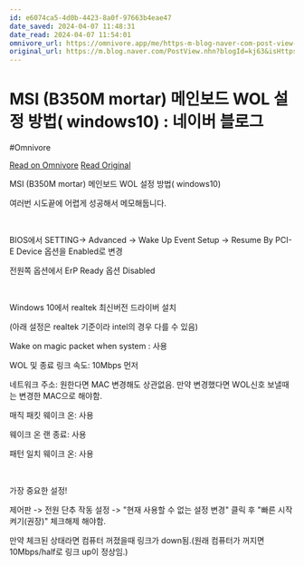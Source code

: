 ```yaml
---
id: e6074ca5-4d0b-4423-8a0f-97663b4eae47
date_saved: 2024-04-07 11:48:31
date_read: 2024-04-07 11:54:01
omnivore_url: https://omnivore.app/me/https-m-blog-naver-com-post-view-nhn-blog-id-kj-63-is-https-redi-18eb6750d07
original_url: https://m.blog.naver.com/PostView.nhn?blogId=kj63&isHttpsRedirect=true&logNo=222180437017
---
```


# MSI (B350M mortar) 메인보드 WOL 설정 방법( windows10) : 네이버 블로그
#Omnivore
 
[Read on Omnivore](https://omnivore.app/me/https-m-blog-naver-com-post-view-nhn-blog-id-kj-63-is-https-redi-18eb6750d07)
[Read Original](https://m.blog.naver.com/PostView.nhn?blogId=kj63&isHttpsRedirect=true&logNo=222180437017)
 
MSI (B350M mortar) 메인보드 WOL 설정 방법( windows10)

여러번 시도끝에 어렵게 성공해서 메모해둡니다.

**​**

BIOS에서 SETTING-> Advanced -> Wake Up Event Setup -> Resume By PCI-E Device 옵션을 Enabled로 변경

전원쪽 옵션에서 ErP Ready 옵션 Disabled

​

Windows 10에서 realtek 최신버전 드라이버 설치

(아래 설정은 realtek 기준이라 intel의 경우 다를 수 있음)

Wake on magic packet when system : 사용

WOL 및 종료 링크 속도: 10Mbps 먼저

네트워크 주소: 원한다면 MAC 변경해도 상관없음. 만약 변경했다면 WOL신호 보낼때는 변경한 MAC으로 해야함.

매직 패킷 웨이크 온: 사용

웨이크 온 랜 종료: 사용

패턴 일치 웨이크 온: 사용

​

가장 중요한 설정!

제어판 -> 전원 단추 작동 설정 -> "현재 사용할 수 없는 설정 변경" 클릭 후 "빠른 시작 켜기(권장)" 체크해제 해야함. 

만약 체크된 상태라면 컴퓨터 꺼졌을때 링크가 down됨.(원래 컴퓨터가 꺼지면 10Mbps/half로 링크 up이 정상임.)